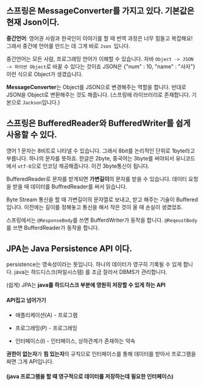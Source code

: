 ## 스프링은 MessageConverter를 가지고 있다. 기본값은 현재 Json이다.

**중간언어**: 영어권 사람과 한국인이 이야기를 할 때 번역 과정은 너무 힘들고 복잡해요! 그래서 중간에 언어를 만드는 데 그게 바로 `Json `입니다.

중간언어는 모든 사람, 프로그래밍 언어가 이해할 수 있습니다. 자바 `Object -> JSON -> 파이썬 Object`로 바꿀 수 있다는 것이죠 JSON은 {"num" : 10, "name" : "사자"} 이런 식으로 Object가 생겼습니다. 

**MessageConverter**는 Object를 JSON으로 변경해주는 역할을 합니다. 반대로 JSON을 Object로 변환해주는 것도 해줍니다. (스프링에 라이브러리로 존재합니다. 기본으로 `Jackson`입니다.)





## 스프링은 BufferedReader와 BufferedWriter를 쉽게 사용할 수 있다.

영어 1 문자는 8비트로 나타낼 수 있습니다. 그래서 8bit를 논리적인 단위로 1byte라고 부릅니다. 하나의 문자를 뜻하죠. 한글은 2byte, 중국어는 3byte를 써야되서 유니코드에서 `utf-8`으로 인코딩 제공해줍니다. 이건 3byte통신이 됩니다.

BufferedReader로 문자를 받게되면 **가변길이**의 문자를 받을 수 있습니다. 데이터 요청을 받을 때 데이터를 BuffredReader를 써서 읽습니다.

Byte Stream 통신을 할 때 가변길이의 문자열로 보내고, 받고 해주는 기술이 Buffered 입니다. 이전에는 길이를 정해놓고 통신을 해서 작은 것이 올 때 손실이 생겼었죠.

스프링에서는 `@ResponseBody`를 쓰면 BufferdWriter가 동작을 합니다. `@ReqeustBody`를 쓰면 BufferdReader가 동작을 합니다. 





## JPA는 Java Persistence API 이다.

persistence는 영속성이라는 뜻입니다. 하나의 데이터가 영구히 기록될 수 있게 합니다. java는 하드디스크(파일시스템) 를 조금 잘라서 DBMS가 관리합니다.

(쉽게) JPA는 **java를 하드디스크 부분에 영원히 저장할 수 있게 하는 API**

#### API집고 넘어가기

- 애플리케이션(A) - 프로그램

- 프로그래밍(P) - 프로그래밍

- 인터페이스(I) - 인터페이스, 상하관계가 존재하는 약속

**권한이 없는자**가 **힘 있는자**의 규칙으로 인터페이스를 통해 데이터를 받아서 프로그램을 짜면 그게 API입니다.



#### (java 프로그램을 할 때 영구적으로 데이터를 저장하는데 필요한 인터페이스)

